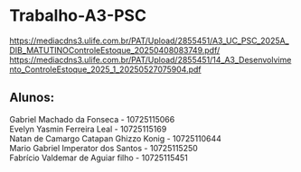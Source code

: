 # Trabalho-A3-PSC
https://mediacdns3.ulife.com.br/PAT/Upload/2855451/A3_UC_PSC_2025A_DIB_MATUTINOControleEstoque_20250408083749.pdf/
https://mediacdns3.ulife.com.br/PAT/Upload/2855451/14_A3_Desenvolvimento_ControleEstoque_2025_1_20250527075904.pdf

## Alunos: 
Gabriel Machado da Fonseca - 10725115066\
Evelyn Yasmin Ferreira Leal - 10725115169\
Natan de Camargo Catapan Ghizzo Konig - 10725110644\
Mario Gabriel Imperator dos Santos - 10725115250\
Fabrício Valdemar de Aguiar filho - 10725115451
